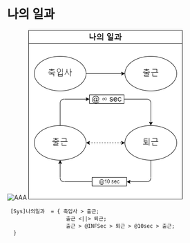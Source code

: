 # 나의 일과 

 ![AAA](/MySystem/img/my1.gif)
 ![AAA](/MySystem/png/my1.dio.png)

```
 [Sys]나의일과  = { 축입사 > 출근;
                   출근 <||> 퇴근;
                   출근 > @INFSec > 퇴근 > @10sec > 출근;
  }
```
